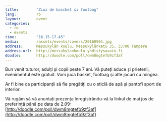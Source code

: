 ```yaml
---
title:        "Ziua de baschet și footbag"
lang:         ro
layout:       event
categories:
  - ro
  - events
time:         "16.15-17.45"
media:        /assets/events/covers/20160904.jpg
address:      Messukylän koulu, Messukylänkatu 35, 33700 Tampere
address-url:  http://messukylankoulu.yhdistysavain.fi
doodle:       http://doodle.com/poll/dwm8mgtefb9zf3af
---
```


Bun venit tuturor, adulți și copii peste 7 ani. Vă puteți aduce și prietenii, evenimentul este gratuit. Vom juca basket, footbag și alte jocuri cu mingea.

Ar fi bine ca participanții să fie pregătiți cu o sticlă de apă și pantofi sport de interior.

Vă rugăm să vă anuntați prezența înregistrându-vă la linkul de mai jos de preferință până pe data de 2.09:
[http://doodle.com/poll/dwm8mgtefb9zf3af](http://doodle.com/poll/dwm8mgtefb9zf3af)